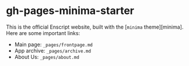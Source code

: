 # gh-pages-minima-starter

This is the official Enscript website, built with the [`minima` theme][minima]. Here are some important links:

* Main page: `_pages/frontpage.md`
* App archive: `_pages/archive.md`
* About Us: `_pages/about.md`